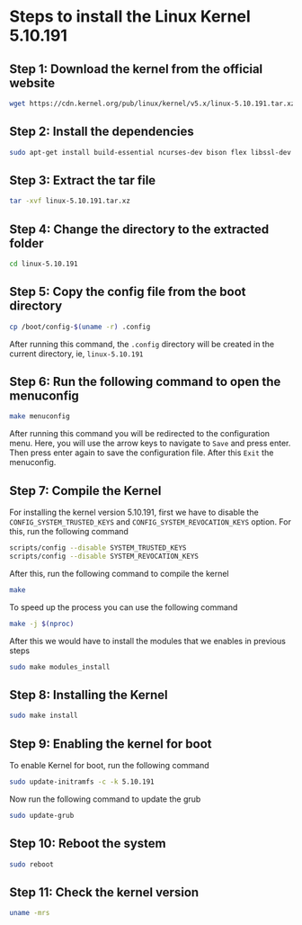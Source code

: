 # Steps to install the Linux Kernel 5.10.191

## Step 1: Download the kernel from the official website

```bash
wget https://cdn.kernel.org/pub/linux/kernel/v5.x/linux-5.10.191.tar.xz
```

## Step 2: Install the dependencies

```bash
sudo apt-get install build-essential ncurses-dev bison flex libssl-dev libelf-dev 
```

## Step 3: Extract the tar file

```bash
tar -xvf linux-5.10.191.tar.xz
```

## Step 4: Change the directory to the extracted folder

```bash
cd linux-5.10.191
```

## Step 5: Copy the config file from the boot directory

```bash
cp /boot/config-$(uname -r) .config
```

After running this command, the ```.config``` directory will be 
created in the current directory, ie, ```linux-5.10.191```

## Step 6: Run the following command to open the menuconfig 

```bash
make menuconfig
```

After running this command you will be redirected to the configuration menu. Here, you will use the arrow keys to navigate to ```Save``` and press enter. Then press enter again to save the configuration file. After this ```Exit``` the menuconfig.

## Step 7: Compile the Kernel

For installing the kernel version 5.10.191, first we have to disable the ```CONFIG_SYSTEM_TRUSTED_KEYS``` and ```CONFIG_SYSTEM_REVOCATION_KEYS``` option. For this, run the following command

```bash
scripts/config --disable SYSTEM_TRUSTED_KEYS
scripts/config --disable SYSTEM_REVOCATION_KEYS
```

After this, run the following command to compile the kernel

```bash
make
```

To speed up the process you can use the following command

```bash
make -j $(nproc)
```

After this we would have to install the modules that we enables in previous steps
```bash
sudo make modules_install
```

## Step 8: Installing the Kernel

```bash
sudo make install
```

## Step 9: Enabling the kernel for boot

To enable Kernel for boot, run the following command

```bash
sudo update-initramfs -c -k 5.10.191
```

Now run the following command to update the grub

```bash
sudo update-grub
```

## Step 10: Reboot the system

```bash
sudo reboot
```

## Step 11: Check the kernel version

```bash
uname -mrs
```
